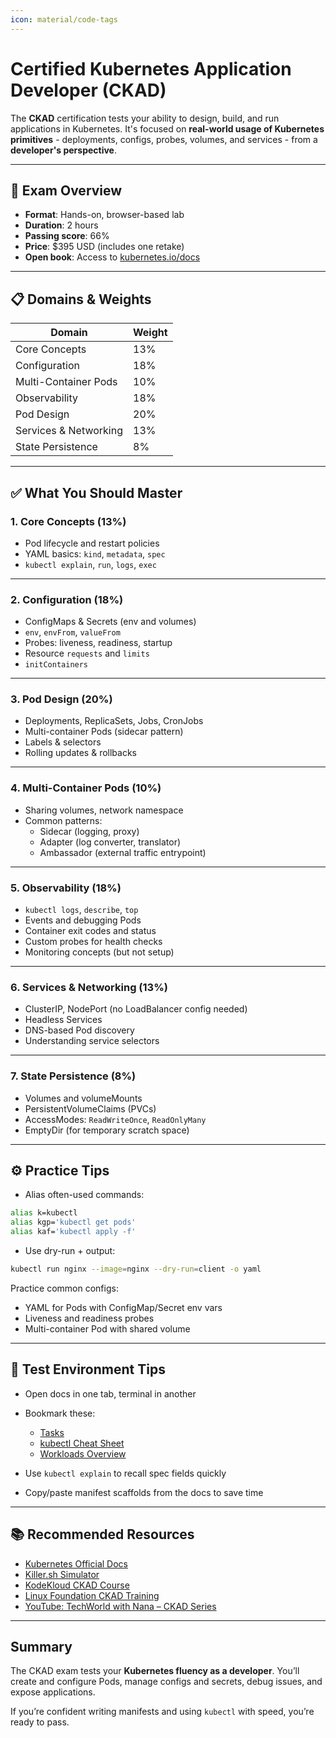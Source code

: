```yaml
---
icon: material/code-tags
---
```


# Certified Kubernetes Application Developer (CKAD)

The **CKAD** certification tests your ability to design, build, and run applications in Kubernetes. It's focused on **real-world usage of Kubernetes primitives** - deployments, configs, probes, volumes, and services - from a **developer's perspective**.

---

## 🧠 Exam Overview

- **Format**: Hands-on, browser-based lab
- **Duration**: 2 hours
- **Passing score**: 66%
- **Price**: $395 USD (includes one retake)
- **Open book**: Access to [kubernetes.io/docs](https://kubernetes.io/docs)

---

## 📋 Domains & Weights

| Domain                         | Weight |
|--------------------------------|--------|
| Core Concepts                  | 13%   |
| Configuration                  | 18%   |
| Multi-Container Pods           | 10%   |
| Observability                  | 18%   |
| Pod Design                     | 20%   |
| Services & Networking          | 13%   |
| State Persistence              | 8%    |

---

## ✅ What You Should Master

### 1. Core Concepts (13%)

- Pod lifecycle and restart policies
- YAML basics: `kind`, `metadata`, `spec`
- `kubectl explain`, `run`, `logs`, `exec`

---

### 2. Configuration (18%)

- ConfigMaps & Secrets (env and volumes)
- `env`, `envFrom`, `valueFrom`
- Probes: liveness, readiness, startup
- Resource `requests` and `limits`
- `initContainers`

---

### 3. Pod Design (20%)

- Deployments, ReplicaSets, Jobs, CronJobs
- Multi-container Pods (sidecar pattern)
- Labels & selectors
- Rolling updates & rollbacks

---

### 4. Multi-Container Pods (10%)

- Sharing volumes, network namespace
- Common patterns:
  - Sidecar (logging, proxy)
  - Adapter (log converter, translator)
  - Ambassador (external traffic entrypoint)

---

### 5. Observability (18%)

- `kubectl logs`, `describe`, `top`
- Events and debugging Pods
- Container exit codes and status
- Custom probes for health checks
- Monitoring concepts (but not setup)

---

### 6. Services & Networking (13%)

- ClusterIP, NodePort (no LoadBalancer config needed)
- Headless Services
- DNS-based Pod discovery
- Understanding service selectors

---

### 7. State Persistence (8%)

- Volumes and volumeMounts
- PersistentVolumeClaims (PVCs)
- AccessModes: `ReadWriteOnce`, `ReadOnlyMany`
- EmptyDir (for temporary scratch space)

---

## ⚙️ Practice Tips

- Alias often-used commands:

```bash
alias k=kubectl
alias kgp='kubectl get pods'
alias kaf='kubectl apply -f'
```

- Use dry-run + output:

```bash
kubectl run nginx --image=nginx --dry-run=client -o yaml
```

Practice common configs:
- YAML for Pods with ConfigMap/Secret env vars
- Liveness and readiness probes
- Multi-container Pod with shared volume

---

## 🧪 Test Environment Tips

- Open docs in one tab, terminal in another
- Bookmark these:

    - [Tasks](https://kubernetes.io/docs/tasks/)
    - [kubectl Cheat Sheet](https://kubernetes.io/docs/reference/kubectl/cheatsheet/)
    - [Workloads Overview](https://kubernetes.io/docs/concepts/workloads/)
    
- Use `kubectl explain` to recall spec fields quickly
- Copy/paste manifest scaffolds from the docs to save time

---

## 📚 Recommended Resources

- [Kubernetes Official Docs](https://kubernetes.io/docs/)
- [Killer.sh Simulator](https://killer.sh)
- [KodeKloud CKAD Course](https://kodekloud.com/p/kubernetes-for-developers/)
- [Linux Foundation CKAD Training](https://training.linuxfoundation.org/certification/certified-kubernetes-application-developer-ckad/)
- [YouTube: TechWorld with Nana – CKAD Series](https://www.youtube.com/watch?v=d6WC5n9G_sM)

---

## Summary

The CKAD exam tests your **Kubernetes fluency as a developer**. You’ll create and configure Pods, manage configs and secrets, debug issues, and expose applications.

If you’re confident writing manifests and using `kubectl` with speed, you’re ready to pass.